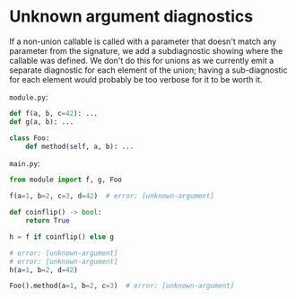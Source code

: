 # Unknown argument diagnostics

<!-- snapshot-diagnostics -->

If a non-union callable is called with a parameter that doesn't match any parameter from the
signature, we add a subdiagnostic showing where the callable was defined. We don't do this for
unions as we currently emit a separate diagnostic for each element of the union; having a
sub-diagnostic for each element would probably be too verbose for it to be worth it.

`module.py`:

```py
def f(a, b, c=42): ...
def g(a, b): ...

class Foo:
    def method(self, a, b): ...
```

`main.py`:

```py
from module import f, g, Foo

f(a=1, b=2, c=3, d=42)  # error: [unknown-argument]

def coinflip() -> bool:
    return True

h = f if coinflip() else g

# error: [unknown-argument]
# error: [unknown-argument]
h(a=1, b=2, d=42)

Foo().method(a=1, b=2, c=3)  # error: [unknown-argument]
```
